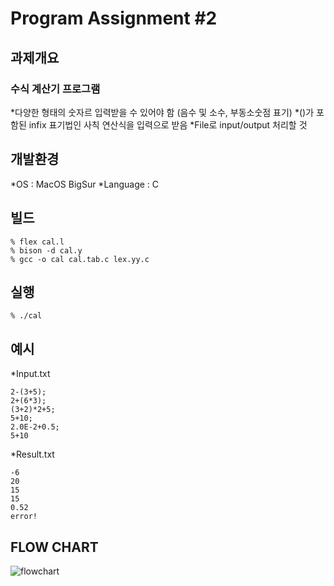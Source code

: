 # Program Assignment #2
## 과제개요
### 수식 계산기 프로그램
*다양한 형태의 숫자르 입력받을 수 있어야 함 (음수 및 소수, 부동소숫점 표기)
*()가 포함된 infix 표기법인 사칙 연산식을 입력으로 받음
*File로 input/output 처리할 것

## 개발환경
*OS : MacOS BigSur
*Language : C

## 빌드
<pre><code>% flex cal.l
% bison -d cal.y
% gcc -o cal cal.tab.c lex.yy.c</pre></code>

## 실행
<pre><code>% ./cal</code></pre>

## 예시
*Input.txt
<pre><code>2-(3+5);
2+(6*3);
(3+2)*2+5;
5+10;
2.0E-2+0.5;
5+10</code></pre>

*Result.txt
<pre><code>-6
20
15
15
0.52
error!</code></pre>

## FLOW CHART
![flowchart](https://user-images.githubusercontent.com/50236501/121793705-cf1fbd80-cc3c-11eb-9d93-3b7068d9259f.jpg)
